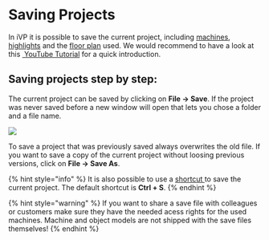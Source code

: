 # Saving Projects

In iVP it is possible to save the current project, including [machines](../machines/first-steps-with-3d-object.md), [highlights](../machines/highlighting-objects.md) and the [floor plan](../user-interface/the-floor-plan.md) used. We would recommend to have a look at this [<img src="../../../.gitbook/assets/YouTube_icon.png" alt="" data-size="line"> YouTube Tutorial](https://youtu.be/MuLt94b64O8) for a quick introduction.

## Saving projects step by step:

The current project can be saved by clicking on **File -> Save**. If the project was never saved before a new window will open that lets you chose a folder and a file name.

![](../../../.gitbook/assets/iVP\_save\_file\_menu\_entry.jpg)

To save a project that was previously saved always overwrites the old file. If you want to save a copy of the current project without loosing previous versions, click on **File -> Save As**.

{% hint style="info" %}
It is also possible to use a [shortcut ](../settings/input-manager.md)to save the current project. The default shortcut is **Ctrl + S**.
{% endhint %}

{% hint style="warning" %}
If you want to share a save file with colleagues or customers make sure they have the needed acess rights for the used machines. Machine and object models are not shipped with the save files themselves!
{% endhint %}